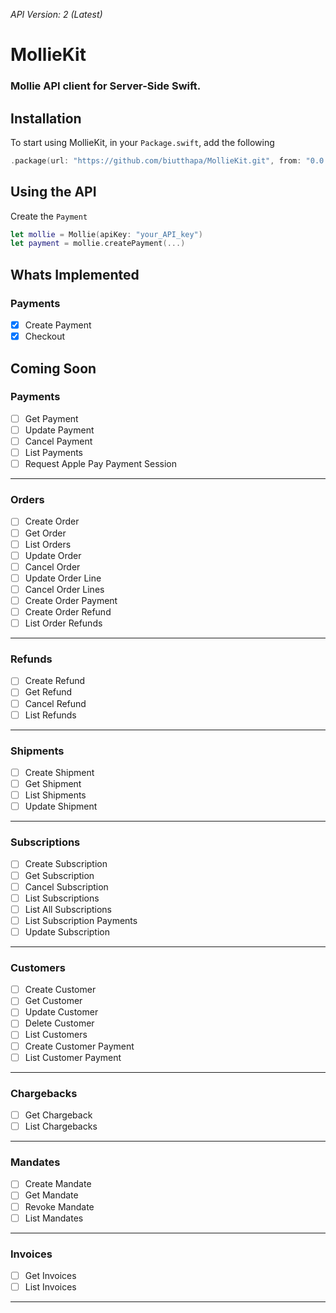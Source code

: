 *API Version: 2 (Latest)*
# MollieKit


### Mollie API client for Server-Side Swift. 

## Installation
To start using MollieKit, in your `Package.swift`, add the following

~~~~swift
.package(url: "https://github.com/biutthapa/MollieKit.git", from: "0.0.1")
~~~~

## Using the API
Create the `Payment`

~~~~swift
let mollie = Mollie(apiKey: "your_API_key")
let payment = mollie.createPayment(...)
~~~~

## Whats Implemented

### Payments
* [x] Create Payment
* [x] Checkout

## Coming Soon

### Payments
* [ ] Get Payment
* [ ] Update Payment
* [ ] Cancel Payment
* [ ] List Payments
* [ ] Request Apple Pay Payment Session

---
### Orders
* [ ] Create Order
* [ ] Get Order
* [ ] List Orders
* [ ] Update Order
* [ ] Cancel Order
* [ ] Update Order Line
* [ ] Cancel Order Lines
* [ ] Create Order Payment
* [ ] Create Order Refund
* [ ] List Order Refunds
---
### Refunds
* [ ] Create Refund
* [ ] Get Refund
* [ ] Cancel Refund
* [ ] List Refunds
---
### Shipments
* [ ] Create Shipment
* [ ] Get Shipment
* [ ] List Shipments
* [ ] Update Shipment
---
### Subscriptions
* [ ] Create Subscription
* [ ] Get Subscription
* [ ] Cancel Subscription
* [ ] List Subscriptions
* [ ] List All Subscriptions
* [ ] List Subscription Payments
* [ ] Update Subscription
---
### Customers
* [ ] Create Customer
* [ ] Get Customer
* [ ] Update Customer
* [ ] Delete Customer
* [ ] List Customers
* [ ] Create Customer Payment
* [ ] List Customer Payment
---
### Chargebacks
* [ ] Get Chargeback
* [ ] List Chargebacks
---
### Mandates
* [ ] Create Mandate
* [ ] Get Mandate
* [ ] Revoke Mandate
* [ ] List Mandates
---
### Invoices
* [ ] Get Invoices
* [ ] List Invoices
---

